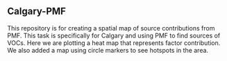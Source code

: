 ## Calgary-PMF
This repository is for creating a spatial map of source contributions from PMF. This task is specifically for Calgary and using PMF to find sources of VOCs. 
Here we are plotting a heat map that represents factor contribution. We also added a map using circle markers to see hotspots in the area.
